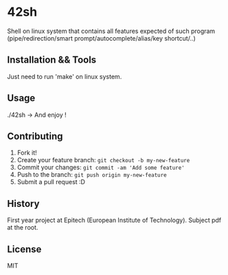 # 42sh

Shell on linux system that contains all features expected of such program (pipe/redirection/smart prompt/autocomplete/alias/key shortcut/..)

## Installation && Tools

Just need to run 'make' on linux system.</br>

## Usage

./42sh -> And enjoy !

## Contributing

1. Fork it!
2. Create your feature branch: `git checkout -b my-new-feature`
3. Commit your changes: `git commit -am 'Add some feature'`
4. Push to the branch: `git push origin my-new-feature`
5. Submit a pull request :D

## History

First year project at Epitech (European Institute of Technology). Subject pdf at the root.

## License

MIT
